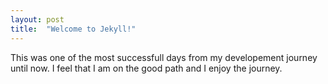 ```yaml
---
layout: post
title:  "Welcome to Jekyll!"
---
```

This was one of the most successfull days from my developement journey until now. I feel that I am on the good path and I enjoy the journey.
